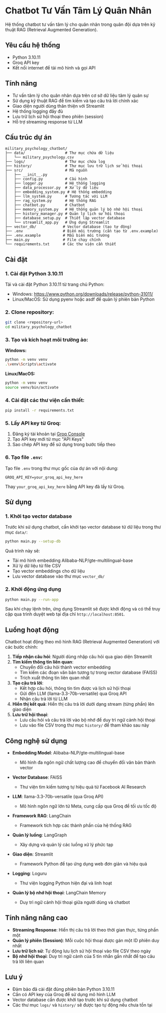 # Chatbot Tư Vấn Tâm Lý Quân Nhân

Hệ thống chatbot tư vấn tâm lý cho quân nhân trong quân đội dựa trên kỹ thuật RAG (Retrieval Augmented Generation).

## Yêu cầu hệ thống

- Python 3.10.11
- Groq API key
- Kết nối internet để tải mô hình và gọi API

## Tính năng

- Tư vấn tâm lý cho quân nhân dựa trên cơ sở dữ liệu tâm lý quân sự
- Sử dụng kỹ thuật RAG để tìm kiếm và tạo câu trả lời chính xác
- Giao diện người dùng thân thiện với Streamlit
- Hệ thống logging đầy đủ
- Lưu trữ lịch sử hội thoại theo phiên (session)
- Hỗ trợ streaming response từ LLM

## Cấu trúc dự án

```
military_psychology_chatbot/
├── data/                  # Thư mục chứa dữ liệu
│   └── military_psychology.csv
├── logs/                  # Thư mục chứa log
├── history/               # Thư mục lưu trữ lịch sử hội thoại
├── src/                   # Mã nguồn
│   ├── __init__.py
│   ├── config.py          # Cấu hình
│   ├── logger.py          # Hệ thống logging
│   ├── data_processor.py  # Xử lý dữ liệu
│   ├── embedding_system.py # Hệ thống embedding
│   ├── llm_system.py      # Tương tác với LLM
│   ├── rag_system.py      # Hệ thống RAG
│   ├── chatbot.py         # Chatbot
│   ├── memory_system.py   # Hệ thống quản lý bộ nhớ hội thoại
│   ├── history_manager.py # Quản lý lịch sử hội thoại
│   ├── database_setup.py  # Thiết lập vector database
│   └── streamlit_app.py   # Ứng dụng Streamlit
├── vector_db/            # Vector database (tạo tự động)
├── .env                  # Biến môi trường (cần tạo từ .env.example)
├── .env.example          # Mẫu biến môi trường
├── main.py               # File chạy chính
└── requirements.txt      # Các thư viện cần thiết
```

## Cài đặt

### 1. Cài đặt Python 3.10.11

Tải và cài đặt Python 3.10.11 từ trang chủ Python:
- Windows: https://www.python.org/downloads/release/python-31011/
- Linux/MacOS: Sử dụng pyenv hoặc asdf để quản lý phiên bản Python

### 2. Clone repository:

```bash
git clone <repository-url>
cd military_psychology_chatbot
```

### 3. Tạo và kích hoạt môi trường ảo:

**Windows:**
```bash
python -m venv venv
.\venv\Scripts\activate
```

**Linux/MacOS:**
```bash
python -m venv venv
source venv/bin/activate
```

### 4. Cài đặt các thư viện cần thiết:

```bash
pip install -r requirements.txt
```

### 5. Lấy API key từ Groq:

1. Đăng ký tài khoản tại [Groq Console](https://console.groq.com)
2. Tạo API key mới từ mục "API Keys"
3. Sao chép API key để sử dụng trong bước tiếp theo

### 6. Tạo file `.env`:

Tạo file `.env` trong thư mục gốc của dự án với nội dung:

```
GROQ_API_KEY=your_groq_api_key_here
```

Thay `your_groq_api_key_here` bằng API key đã lấy từ Groq.

## Sử dụng

### 1. Khởi tạo vector database

Trước khi sử dụng chatbot, cần khởi tạo vector database từ dữ liệu trong thư mục `data/`:

```bash
python main.py --setup-db
```

Quá trình này sẽ:
- Tải mô hình embedding Alibaba-NLP/gte-multilingual-base
- Xử lý dữ liệu từ file CSV
- Tạo vector embeddings cho dữ liệu
- Lưu vector database vào thư mục `vector_db/`

### 2. Khởi động ứng dụng

```bash
python main.py --run-app
```

Sau khi chạy lệnh trên, ứng dụng Streamlit sẽ được khởi động và có thể truy cập qua trình duyệt web tại địa chỉ `http://localhost:8501`.

## Luồng hoạt động

Chatbot hoạt động theo mô hình RAG (Retrieval Augmented Generation) với các bước chính:

1. **Tiếp nhận câu hỏi**: Người dùng nhập câu hỏi qua giao diện Streamlit
2. **Tìm kiếm thông tin liên quan**:
   - Chuyển đổi câu hỏi thành vector embedding
   - Tìm kiếm các đoạn văn bản tương tự trong vector database (FAISS)
   - Trích xuất thông tin liên quan nhất
3. **Tạo câu trả lời**:
   - Kết hợp câu hỏi, thông tin tìm được và lịch sử hội thoại
   - Gửi đến LLM (llama-3.3-70b-versatile) qua Groq API
   - Nhận câu trả lời từ LLM
4. **Hiển thị kết quả**: Hiển thị câu trả lời dưới dạng stream (từng phần) lên giao diện
5. **Lưu trữ hội thoại**:
   - Lưu câu hỏi và câu trả lời vào bộ nhớ để duy trì ngữ cảnh hội thoại
   - Lưu vào file CSV trong thư mục `history/` để tham khảo sau này

## Công nghệ sử dụng

- **Embedding Model**: Alibaba-NLP/gte-multilingual-base
  - Mô hình đa ngôn ngữ chất lượng cao để chuyển đổi văn bản thành vector
  
- **Vector Database**: FAISS
  - Thư viện tìm kiếm tương tự hiệu quả từ Facebook AI Research
  
- **LLM**: llama-3.3-70b-versatile (qua Groq API)
  - Mô hình ngôn ngữ lớn từ Meta, cung cấp qua Groq để tối ưu tốc độ
  
- **Framework RAG**: LangChain
  - Framework tích hợp các thành phần của hệ thống RAG
  
- **Quản lý luồng**: LangGraph
  - Xây dựng và quản lý các luồng xử lý phức tạp
  
- **Giao diện**: Streamlit
  - Framework Python để tạo ứng dụng web đơn giản và hiệu quả
  
- **Logging**: Loguru
  - Thư viện logging Python hiện đại và linh hoạt
  
- **Quản lý bộ nhớ hội thoại**: LangChain Memory
  - Duy trì ngữ cảnh hội thoại giữa người dùng và chatbot

## Tính năng nâng cao

- **Streaming Response**: Hiển thị câu trả lời theo thời gian thực, từng phần một
- **Quản lý phiên (Session)**: Mỗi cuộc hội thoại được gán một ID phiên duy nhất
- **Lưu trữ lịch sử**: Tự động lưu lịch sử hội thoại vào file CSV theo ngày
- **Bộ nhớ hội thoại**: Duy trì ngữ cảnh của 5 tin nhắn gần nhất để tạo câu trả lời liên quan

## Lưu ý

- Đảm bảo đã cài đặt đúng phiên bản Python 3.10.11
- Cần có API key của Groq để sử dụng mô hình LLM
- Vector database cần được khởi tạo trước khi sử dụng chatbot
- Các thư mục `logs/` và `history/` sẽ được tạo tự động nếu chưa tồn tại